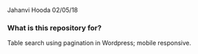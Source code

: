Jahanvi Hooda 02/05/18

### What is this repository for? ###

Table search using pagination in Wordpress; mobile responsive. 